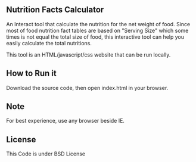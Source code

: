 ## Nutrition Facts Calculator

An Interact tool that calculate the nutrition for the net weight of food.
Since most of food nutrition fact tables are based on "Serving Size" which some times is not equal the total size of food,
this interactive tool can help you easily calculate the total nutritions. <br/>

This tool is an HTML/javascript/css website that can be run locally. <br/>

## How to Run it

Download the source code, then open index.html in your browser.

## Note

For best experience, use any browser beside IE.

## License

This Code is under BSD License